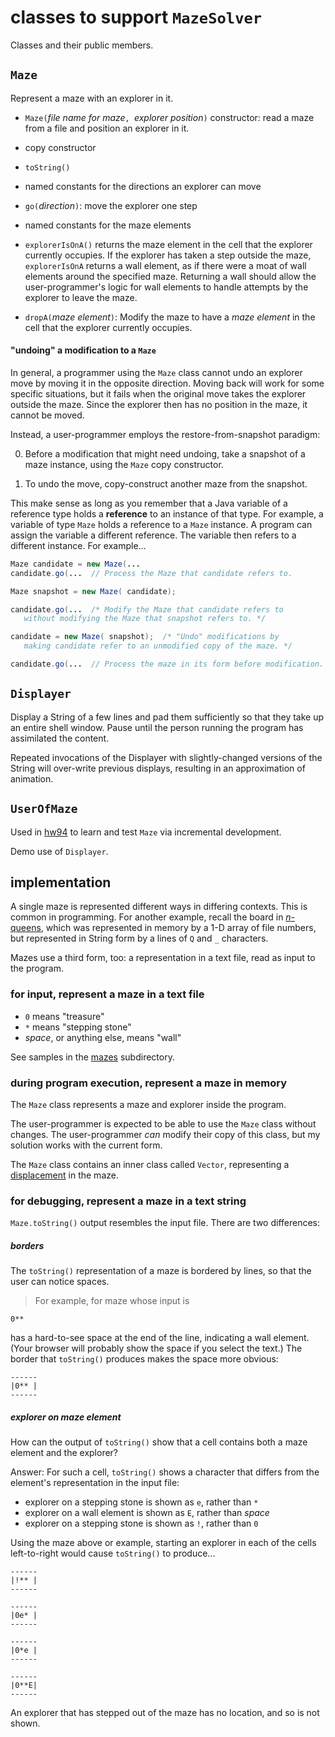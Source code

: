 # classes to support `MazeSolver`

Classes and their public members.

## `Maze`

Represent a maze with an explorer in it.

- `Maze(`*file name for maze*`, `*explorer position*`)` 
   constructor: read a maze from a file and position an explorer in it.

- copy constructor 

- `toString()`

- named constants for the directions an explorer can move

- `go(`*direction*`)`: move the explorer one step

- named constants for the maze elements

- `explorerIsOnA()` returns the maze element in 
the cell that the explorer currently occupies.
If the explorer has taken a step outside the maze, 
`explorerIsOnA` returns a wall element, as if there were a moat of wall elements
around the specified maze. Returning a wall should allow
the user-programmer's logic for wall elements
to handle attempts by the explorer to leave the maze.

- `dropA(`*maze element*`)`:  Modify the maze to have a *maze element* in 
the cell that the explorer currently occupies.

#### "undoing" a modification to a `Maze`
In general, a programmer using the `Maze` class
cannot undo an explorer move by moving it in the opposite direction.
Moving back will work for some specific situations, 
but it fails when the original move takes the explorer outside the 
maze. Since the explorer then has no position in the maze, it cannot be moved.

Instead, a user-programmer employs the restore-from-snapshot paradigm:

0. Before a modification that might need undoing, take a snapshot of a maze 
instance, using the `Maze` copy constructor. 

0. To undo the move, copy-construct another maze from the snapshot.

This make sense as long as you remember that a Java variable of a 
reference type holds a **reference** to an instance of that type.
For example, a variable of type `Maze` holds a reference to a `Maze` instance.
A program can assign the variable a different reference.
The variable then refers to a different instance.
For example...

```java
Maze candidate = new Maze(...
candidate.go(...  // Process the Maze that candidate refers to.

Maze snapshot = new Maze( candidate);

candidate.go(...  /* Modify the Maze that candidate refers to 
   without modifying the Maze that snapshot refers to. */

candidate = new Maze( snapshot);  /* "Undo" modifications by
   making candidate refer to an unmodified copy of the maze. */

candidate.go(...  // Process the maze in its form before modification.
```

## `Displayer`

Display a String of a few lines and pad them sufficiently
so that they take up an entire shell window. Pause until the person running the
program has assimilated the content.

Repeated invocations of the Displayer
with slightly-changed versions of the String will over-write previous displays, 
resulting in an approximation of animation.

## `UserOfMaze` 

Used in
[hw94](http://www.davidmholmes.net/Stuy/ap/hw.html#94) 
to learn and test `Maze` via incremental development.

Demo use of `Displayer`.


## implementation

A single maze is represented different ways in differing contexts.
 This is common in programming. For another example, recall the board in
[*n*-queens](https://github.com/stuyvesant-cs/libraryHolmes/tree/master/90_NQueensSolver),
which was represented in memory by a 1-D array of file numbers, but represented
in String form by a lines of `Q` and `_` characters.

Mazes use a third form, too: a representation in a text file, read as input
to the program.

### for input, represent a maze in a text file
- `0` means "treasure"
- `*` means "stepping stone"
- *space*, or anything else, means "wall"

See samples in the [mazes](mazes/) subdirectory.

### during program execution, represent a maze in memory

The `Maze` class represents a maze and explorer inside the program.

The user-programmer is expected to be able to use the `Maze` class
without changes. 
The user-programmer *can* modify their
copy of this class, but my solution works with the current form.

The `Maze` class contains an inner class called `Vector`, representing a 
[displacement](https://en.wikipedia.org/wiki/Displacement_(vector))
in the maze. 


### for debugging, represent a maze in a text string

`Maze.toString()` output resembles the input file. There are two differences:

##### borders
The `toString()` representation of a maze is bordered by lines,
so that the user can notice spaces.

>For example, for maze whose input is
```
0** 
```
has a hard-to-see space at the end of the line, indicating a wall element.
(Your browser will probably show the space if you select the text.)
The border that `toString()` produces makes the space more obvious:
```
------
|0** |
------
```

##### explorer on maze element

How can the output of `toString()` show that a cell contains both
a maze element and the explorer?

Answer: For such a cell, `toString()` shows a character that differs from
the element's representation in the input file:

- explorer on a stepping stone is shown as `e`, rather than `*`
- explorer on a wall element is shown as `E`, rather than *space*
- explorer on a stepping stone is shown as `!`, rather than `0`

Using the maze above or example, starting an explorer in each of the cells
left-to-right would cause `toString()` to produce...
```
------
|!** |
------

------
|0e* |
------

------
|0*e |
------

------
|0**E|
------
```

An explorer that has stepped out of the maze has no location,
and so is not shown.
